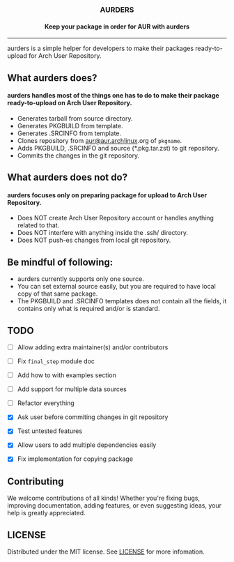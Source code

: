 
  <h3 align="center">AURDERS</h3>

  <h4 align="center">
    Keep your package in order for AUR with aurders
  </h4>
</div>

___

aurders is a simple helper for developers to make their packages
ready-to-upload for Arch User Repository.

## What aurders does?

#### aurders handles most of the things one has to do to make their package ready-to-upload on Arch User Repository.

- Generates tarball from source directory.
- Generates PKGBUILD from template.
- Generates .SRCINFO from template.
- Clones repository from aur@aur.archlinux.​org of `pkgname`.
- Adds PKGBUILD, .SRCINFO and source (\*.pkg.tar.zst) to git repository.
- Commits the changes in the git repository.

## What aurders does not do?

#### aurders focuses only on preparing package for upload to Arch User Repository.

- Does NOT create Arch User Repository account or handles anything related to that.
- Does NOT interfere with anything inside the .ssh/ directory.
- Does NOT push-es changes from local git repository.

## Be mindful of following:

- aurders currently supports only one source.
- You can set external source easily, but you are required to have local copy of that same package.
- The PKGBUILD and .SRCINFO templates does not contain all the fields, it contains only what is required and/or is standard.

## TODO
- [ ] Allow adding extra maintainer(s) and/or contributors
- [ ] Fix `final_step` module doc
- [ ] Add how to with examples section
- [ ] Add support for multiple data sources
- [ ] Refactor everything
- [X] Ask user before commiting changes in git repository
- [X] Test untested features
- [X] Allow users to add multiple dependencies easily
- [X] Fix implementation for copying package


## Contributing
We welcome contributions of all kinds! Whether you're fixing bugs, improving
documentation, adding features, or even suggesting ideas, your help is greatly
appreciated.

## LICENSE
Distributed under the MIT license. See [LICENSE](./LICENSE) for more infomation.
